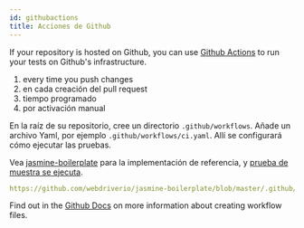 ```yaml
---
id: githubactions
title: Acciones de Github
---
```


If your repository is hosted on Github, you can use [Github Actions](https://docs.github.com/en/actions) to run your tests on Github's infrastructure.

1. every time you push changes
2. en cada creación del pull request
3. tiempo programado
4. por activación manual

En la raíz de su repositorio, cree un directorio `.github/workflows`. Añade un archivo Yaml, por ejemplo `.github/workflows/ci.yaml`. Allí se configurará cómo ejecutar las pruebas.

Vea [jasmine-boilerplate](https://github.com/webdriverio/jasmine-boilerplate/blob/master/.github/workflows/ci.yaml) para la implementación de referencia, y [prueba de muestra se ejecuta](https://github.com/webdriverio/jasmine-boilerplate/actions?query=workflow%3ACI).

```yaml reference
https://github.com/webdriverio/jasmine-boilerplate/blob/master/.github/workflows/ci.yaml
```

Find out in the [Github Docs](https://docs.github.com/en/actions/managing-workflow-runs-and-deployments/managing-workflow-runs/manually-running-a-workflow?tool=cli) on more information about creating workflow files.
